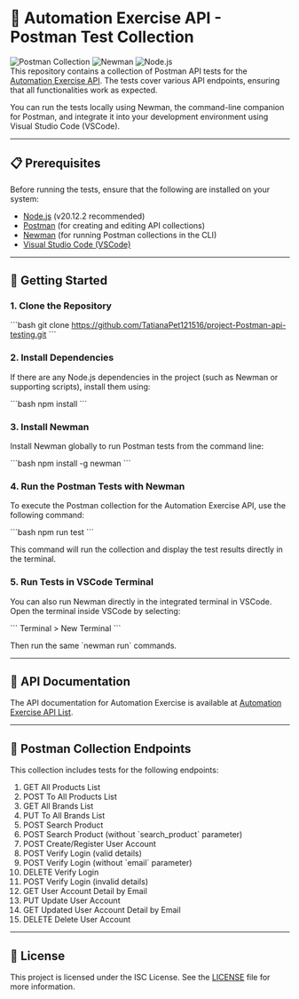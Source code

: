 # 🚀 Automation Exercise API - Postman Test Collection

![Postman Collection](https://img.shields.io/badge/Postman-Collection-orange?logo=postman) ![Newman](https://img.shields.io/badge/Newman-CLI-blue?logo=javascript) ![Node.js](https://img.shields.io/badge/Node.js-v20.12.2-green?logo=node.js)  
This repository contains a collection of Postman API tests for the [Automation Exercise API](https://www.automationexercise.com/api_list). The tests cover various API endpoints, ensuring that all functionalities work as expected.

You can run the tests locally using Newman, the command-line companion for Postman, and integrate it into your development environment using Visual Studio Code (VSCode).

---

## 📋 Prerequisites

Before running the tests, ensure that the following are installed on your system:

- [Node.js](https://nodejs.org/) (v20.12.2 recommended)
- [Postman](https://www.postman.com/downloads/) (for creating and editing API collections)
- [Newman](https://www.npmjs.com/package/newman) (for running Postman collections in the CLI)
- [Visual Studio Code (VSCode)](https://code.visualstudio.com/)

---

## 🚀 Getting Started

### 1. Clone the Repository

\`\`\`bash
git clone https://github.com/TatianaPet121516/project-Postman-api-testing.git
\`\`\`

### 2. Install Dependencies

If there are any Node.js dependencies in the project (such as Newman or supporting scripts), install them using:

\`\`\`bash
npm install
\`\`\`

### 3. Install Newman

Install Newman globally to run Postman tests from the command line:

\`\`\`bash
npm install -g newman
\`\`\`

### 4. Run the Postman Tests with Newman

To execute the Postman collection for the Automation Exercise API, use the following command:

\`\`\`bash
npm run test
\`\`\`

This command will run the collection and display the test results directly in the terminal.

### 5. Run Tests in VSCode Terminal

You can also run Newman directly in the integrated terminal in VSCode. Open the terminal inside VSCode by selecting:

\`\`\`
Terminal > New Terminal
\`\`\`

Then run the same \`newman run\` commands.

---

## 📖 API Documentation

The API documentation for Automation Exercise is available at [Automation Exercise API List](https://www.automationexercise.com/api_list).

---

## 📂 Postman Collection Endpoints

This collection includes tests for the following endpoints:

1. GET All Products List
2. POST To All Products List
3. GET All Brands List
4. PUT To All Brands List
5. POST Search Product
6. POST Search Product (without \`search_product\` parameter)
7. POST Create/Register User Account
8. POST Verify Login (valid details)
9. POST Verify Login (without \`email\` parameter)
10. DELETE Verify Login
11. POST Verify Login (invalid details)
12. GET User Account Detail by Email
13. PUT Update User Account
14. GET Updated User Account Detail by Email
15. DELETE Delete User Account

---

## 📜 License

This project is licensed under the ISC License. See the [LICENSE](LICENSE) file for more information.

